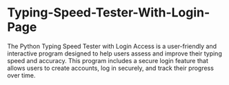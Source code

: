 # Typing-Speed-Tester-With-Login-Page
The Python Typing Speed Tester with Login Access is a user-friendly and interactive program designed to help users assess and improve their typing speed and accuracy. This program includes a secure login feature that allows users to create accounts, log in securely, and track their progress over time.
